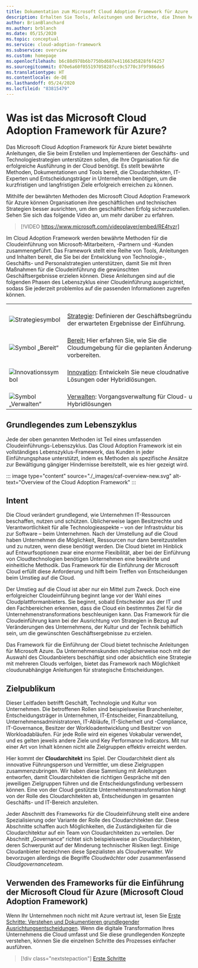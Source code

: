 ```yaml
---
title: Dokumentation zum Microsoft Cloud Adoption Framework für Azure
description: Erhalten Sie Tools, Anleitungen und Berichte, die Ihnen helfen, Strategien zu entwickeln und die gewünschten Geschäftsergebnisse in allen Phasen des Lebenszyklus der Cloudeinführung voranzutreiben.
author: BrianBlanchard
ms.author: brblanch
ms.date: 05/15/2020
ms.topic: conceptual
ms.service: cloud-adoption-framework
ms.subservice: overview
ms.custom: homepage
ms.openlocfilehash: b6c88d978b6b7750bd687e411663d5828f6f4257
ms.sourcegitcommit: 070e6a60f05519705828fcc9c5770c3f9f986de5
ms.translationtype: HT
ms.contentlocale: de-DE
ms.lasthandoff: 05/24/2020
ms.locfileid: "83815479"
---
```

<!-- markdownlint-disable MD026 -->

# <a name="what-is-the-microsoft-cloud-adoption-framework-for-azure"></a>Was ist das Microsoft Cloud Adoption Framework für Azure?

Das Microsoft Cloud Adoption Framework für Azure bietet bewährte Anleitungen, die Sie beim Erstellen und Implementieren der Geschäfts- und Technologiestrategien unterstützen sollen, die Ihre Organisation für die erfolgreiche Ausführung in der Cloud benötigt. Es stellt bewährte Methoden, Dokumentationen und Tools bereit, die Cloudarchitekten, IT-Experten und Entscheidungsträger in Unternehmen benötigen, um die kurzfristigen und langfristigen Ziele erfolgreich erreichen zu können.

Mithilfe der bewährten Methoden des Microsoft Cloud Adoption Framework für Azure können Organisationen ihre geschäftlichen und technischen Strategien besser ausrichten, um den geschäftlichen Erfolg sicherzustellen. Sehen Sie sich das folgende Video an, um mehr darüber zu erfahren.

<!-- markdownlint-disable MD034 -->

> [!VIDEO https://www.microsoft.com/videoplayer/embed/RE4tyzr]

<!-- markdownlint-enable MD034 -->

Im Cloud Adoption Framework werden bewährte Methoden für die Cloudeinführung von Microsoft-Mitarbeitern, -Partnern und -Kunden zusammengeführt. Das Framework stellt eine Reihe von Tools, Anleitungen und Inhalten bereit, die Sie bei der Entwicklung von Technologie-, Geschäfts- und Personalstrategien unterstützen, damit Sie mit Ihren Maßnahmen für die Cloudeinführung die gewünschten Geschäftsergebnisse erzielen können. Diese Anleitungen sind auf die folgenden Phasen des Lebenszyklus einer Cloudeinführung ausgerichtet, sodass Sie jederzeit problemlos auf die passenden Informationen zugreifen können.

<!-- markdownlint-disable MD033 -->

| | | | | |
|--|--|--|--|--|
| <br> ![Strategiesymbol](./_images/icons/strategy.png) | <br> [Strategie](./strategy/index.md):&nbsp;Definieren&nbsp;der&nbsp;Geschäftsbegründung&nbsp;und der erwarteten Ergebnisse der Einführung. | <br> ![Planungssymbol](./_images/icons/plan.png) | <br> [Planung](./plan/index.md):&nbsp;Ausrichten&nbsp;umsetzbarer&nbsp;Einführungspläne&nbsp;an Geschäftsergebnissen. |
| <br> ![Symbol „Bereit“](./_images/icons/ready.png)       | <br> [Bereit:](./ready/index.md) Hier erfahren Sie, wie Sie die Cloudumgebung für die geplanten Änderungen vorbereiten. | <br> ![Migrationssymbol](./_images/icons/adopt.png) | <br> [Migration](./migrate/index.md): Hier erfahren Sie, wie Sie bereits vorhandene Workloads migrieren und modernisieren. |
| <br> ![Innovationssymbol](./_images/icons/innovate.png) | <br> [Innovation](./innovate/index.md): Entwickeln Sie neue cloudnative Lösungen oder Hybridlösungen. | <br> ![Symbol „Steuern“](./_images/icons/govern.png) | <br> [Steuern](./govern/index.md): Hier finden Sie Informationen zur Governance für die Umgebung und die Workloads. |
| <br> ![Symbol „Verwalten“](./_images/icons/manage.png)     | <br> [Verwalten](./manage/index.md): Vorgangsverwaltung für Cloud- und Hybridlösungen | <br> ![Symbol „Organisieren“](./_images/icons/organize.png) | <br> [Organisieren](./organize/index.md): Hier finden Sie Informationen zur Governance für die Umgebung und die Workloads. |

## <a name="understand-the-lifecycle"></a>Grundlegendes zum Lebenszyklus

Jede der oben genannten Methoden ist Teil eines umfassenden Cloudeinführungs-Lebenszyklus. Das Cloud Adoption Framework ist ein vollständiges Lebenszyklus-Framework, das Kunden in jeder Einführungsphase unterstützt, indem es Methoden als spezifische Ansätze zur Bewältigung gängiger Hindernisse bereitstellt, wie es hier gezeigt wird.

::: image type="content" source="./_images/caf-overview-new.svg" alt-text="Overview of the Cloud Adoption Framework" :::

## <a name="intent"></a>Intent

Die Cloud verändert grundlegend, wie Unternehmen IT-Ressourcen beschaffen, nutzen und schützen. Üblicherweise lagen Besitzrechte und Verantwortlichkeit für alle Technologieaspekte – von der Infrastruktur bis zur Software – beim Unternehmen. Nach der Umstellung auf die Cloud haben Unternehmen die Möglichkeit, Ressourcen nur dann bereitzustellen und zu nutzen, wenn diese benötigt werden. Die Cloud bietet im Hinblick auf Entwurfsoptionen zwar eine enorme Flexibilität, aber bei der Einführung von Cloudtechnologien benötigen Unternehmen eine bewährte und einheitliche Methodik. Das Framework für die Einführung der Microsoft Cloud erfüllt diese Anforderung und hilft beim Treffen von Entscheidungen beim Umstieg auf die Cloud.

Der Umstieg auf die Cloud ist aber nur ein Mittel zum Zweck. Doch eine erfolgreicher Cloudeinführung beginnt lange vor der Wahl eines Cloudplattformanbieters. Sie beginnt, sobald Entscheider aus der IT und den Fachbereichen erkennen, dass die Cloud ein bestimmtes Ziel für die Unternehmenstransformations beschleunigen kann. Das Framework für die Cloudeinführung kann bei der Ausrichtung von Strategien in Bezug auf Veränderungen des Unternehmens, der Kultur und der Technik behilflich sein, um die gewünschten Geschäftsergebnisse zu erzielen.

Das Framework für die Einführung der Cloud bietet technische Anleitungen für Microsoft Azure. Da Unternehmenskunden möglicherweise noch mit der Auswahl des Cloudanbieters beschäftigt sind oder absichtlich eine Strategie mit mehreren Clouds verfolgen, bietet das Framework nach Möglichkeit cloudunabhängige Anleitungen für strategische Entscheidungen.

## <a name="intended-audience"></a>Zielpublikum

Dieser Leitfaden betrifft Geschäft, Technologie und Kultur von Unternehmen. Die betroffenen Rollen sind beispielsweise Branchenleiter, Entscheidungsträger in Unternehmen, IT-Entscheider, Finanzabteilung, Unternehmensadministratoren, IT-Abläufe, IT-Sicherheit und -Compliance, IT-Governance, Besitzer der Workloadentwicklung und Besitzer von Workloadabläufen. Für jede Rolle wird ein eigenes Vokabular verwendet, und es gelten jeweils andere Ziele und Key Performance Indicators. Mit nur einer Art von Inhalt können nicht alle Zielgruppen effektiv erreicht werden.

Hier kommt der **Cloudarchitekt** ins Spiel. Der Cloudarchitekt dient als innovative Führungsperson und Vermittler, um diese Zielgruppen zusammenzubringen. Wir haben diese Sammlung mit Anleitungen entworfen, damit Cloudarchitekten die richtigen Gespräche mit den jeweiligen Zielgruppen führen und die Entscheidungsfindung verbessern können. Eine von der Cloud gestützte Unternehmenstransformation hängt von der Rolle des Cloudarchitekten ab, Entscheidungen im gesamten Geschäfts- und IT-Bereich anzuleiten.

Jeder Abschnitt des Frameworks für die Cloudeinführung stellt eine andere Spezialisierung oder Variante der Rolle des Cloudarchitekten dar. Diese Abschnitte schaffen auch Möglichkeiten, die Zuständigkeiten für die Cloudarchitektur auf ein Team von Cloudarchitekten zu verteilen. Der Abschnitt „Governance“ richtet sich beispielsweise an Cloudarchitekten, deren Schwerpunkt auf der Minderung technischer Risiken liegt. Einige Cloudanbieter bezeichnen diese Spezialisten als Cloudverwalter. Wir bevorzugen allerdings die Begriffe _Cloudwächter_ oder zusammenfassend _Cloudgovernanceteam_.

## <a name="how-to-use-the-microsoft-cloud-adoption-framework-for-azure"></a>Verwenden des Frameworks für die Einführung der Microsoft Cloud für Azure (Microsoft Cloud Adoption Framework)

Wenn Ihr Unternehmen noch nicht mit Azure vertraut ist, lesen Sie [Erste Schritte: Verstehen und Dokumentieren grundlegender Ausrichtungsentscheidungen](./get-started/cloud-concepts.md). Wenn die digitale Transformation Ihres Unternehmens die Cloud umfasst und Sie diese grundlegenden Konzepte verstehen, können Sie die einzelnen Schritte des Prozesses einfacher ausführen.

<!-- docsTest:ignoreNextStep -->

> [!div class="nextstepaction"]
> [Erste Schritte](./get-started/index.md)
